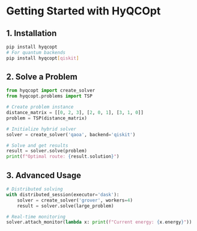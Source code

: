 # Getting Started with HyQCOpt

## 1. Installation
```bash
pip install hyqcopt
# For quantum backends
pip install hyqcopt[qiskit]
```
## 2. Solve a Problem
```python
from hyqcopt import create_solver
from hyqcopt.problems import TSP

# Create problem instance
distance_matrix = [[0, 2, 3], [2, 0, 1], [3, 1, 0]]
problem = TSP(distance_matrix)

# Initialize hybrid solver
solver = create_solver('qaoa', backend='qiskit')

# Solve and get results
result = solver.solve(problem)
print(f"Optimal route: {result.solution}")
```
## 3. Advanced Usage
```python
# Distributed solving
with distributed_session(executor='dask'):
    solver = create_solver('grover', workers=4)
    result = solver.solve(large_problem)

# Real-time monitoring
solver.attach_monitor(lambda x: print(f"Current energy: {x.energy}"))
```